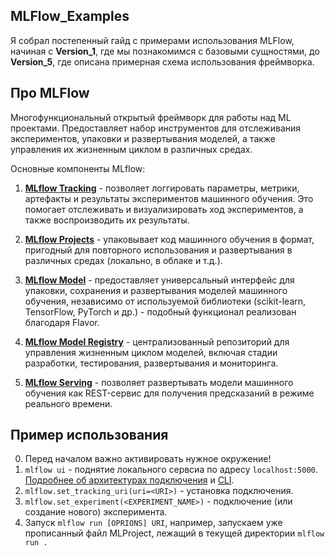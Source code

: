 MLFlow_Examples
---

Я собрал постепенный гайд с примерами использования MLFlow, начиная с **Version_1**, где мы познакомимся с базовыми сущностями, до **Version_5**, где описана примерная схема использования фреймворка.

## Про MLFlow

Многофункциональный открытый фреймворк для работы над ML проектами. Предоставляет набор инструментов для отслеживания экспериментов, упаковки и развертывания моделей, а также управления их жизненным циклом в различных средах.

Основные компоненты MLflow:

1. **[MLflow Tracking](https://mlflow.org/docs/latest/tracking/)** - позволяет логгировать параметры, метрики, артефакты и результаты экспериментов машинного обучения. Это помогает отслеживать и визуализировать ход экспериментов, а также воспроизводить их результаты.

2. **[MLflow Projects](https://mlflow.org/docs/latest/projects/)** - упаковывает код машинного обучения в формат, пригодный для повторного использования и развертывания в различных средах (локально, в облаке и т.д.).

3. **[MLflow Model](https://mlflow.org/docs/latest/model/)** - предоставляет универсальный интерфейс для упаковки, сохранения и развертывания моделей машинного обучения, независимо от используемой библиотеки (scikit-learn, TensorFlow, PyTorch и др.) - подобный функционал реализован благодаря Flavor.

4. **[MLflow Model Registry](https://mlflow.org/docs/latest/model-registry/)** - централизованный репозиторий для управления жизненным циклом моделей, включая стадии разработки, тестирования, развертывания и мониторинга.

5. **[MLflow Serving](https://mlflow.org/docs/latest/deployment/)** - позволяет развертывать модели машинного обучения как REST-сервис для получения предсказаний в режиме реального времени.

## Пример использования

0. Перед началом важно активировать нужное окружение!
1. ```mlflow ui``` - поднятие локального сервсиа по адресу ```localhost:5000```. [Подробнее об архитектурах подключения](https://mlflow.org/docs/latest/tracking/#tracking_setup) и [CLI](https://mlflow.org/docs/latest/api_reference/cli.html#mlflow-server).
2. ```mlflow.set_tracking_uri(uri=<URI>)``` - установка подключения.
3. ```mlflow.set_experiment(<EXPERIMENT_NAME>)``` - подключение (или создание нового) эксперимента.
4. Запуск ```mlflow run [OPRIONS] URI```, например, запускаем уже прописанный файл MLProject, лежащий в текущей директории ```mlflow run .``` 